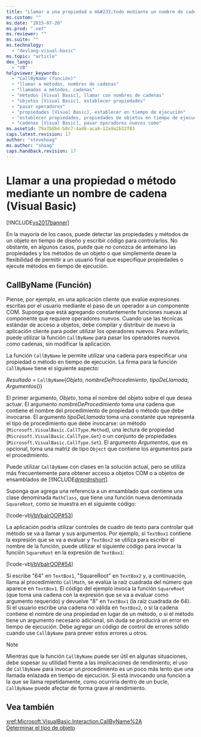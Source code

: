 ```yaml
---
title: "Llamar a una propiedad o m&#233;todo mediante un nombre de cadena (Visual Basic) | Microsoft Docs"
ms.custom: ""
ms.date: "2015-07-20"
ms.prod: ".net"
ms.reviewer: ""
ms.suite: ""
ms.technology: 
  - "devlang-visual-basic"
ms.topic: "article"
dev_langs: 
  - "VB"
helpviewer_keywords: 
  - "CallByName (función)"
  - "llamar a métodos, nombres de cadenas"
  - "llamadas a métodos, cadenas"
  - "métodos [Visual Basic], llamar con nombres de cadenas"
  - "objetos [Visual Basic], establecer propiedades"
  - "pasar operadores"
  - "propiedades [Visual Basic], establecer en tiempo de ejecución"
  - "establecer propiedades, propiedades de objetos en tiempo de ejecución"
  - "cadenas [Visual Basic], pasar operadores nuevos como"
ms.assetid: 79a7b8b4-b8c7-4ad8-aca8-12a9a2b32f03
caps.latest.revision: 17
author: "stevehoag"
ms.author: "shoag"
caps.handback.revision: 17
---
```

# Llamar a una propiedad o m&#233;todo mediante un nombre de cadena (Visual Basic)
[!INCLUDE[vs2017banner](../../../../visual-basic/developing-apps/includes/vs2017banner.md)]

En la mayoría de los casos, puede detectar las propiedades y métodos de un objeto en tiempo de diseño y escribir código para controlarlos.  No obstante, en algunos casos, puede que no conozca de antemano las propiedades y los métodos de un objeto o que simplemente desee la flexibilidad de permitir a un usuario final que especifique propiedades o ejecute métodos en tiempo de ejecución.  
  
## CallByName \(Función\)  
 Piense, por ejemplo, en una aplicación cliente que evalúe expresiones escritas por el usuario mediante el paso de un operador a un componente COM.  Suponga que está agregando constantemente funciones nuevas al componente que requiere operadores nuevos.  Cuando use las técnicas estándar de acceso a objetos, debe compilar y distribuir de nuevo la aplicación cliente para poder utilizar los operadores nuevos.  Para evitarlo, puede utilizar la función `CallByName` para pasar los operadores nuevos como cadenas, sin modificar la aplicación.  
  
 La función `CallByName` le permite utilizar una cadena para especificar una propiedad o método en tiempo de ejecución.  La firma para la función `CallByName` tiene el siguiente aspecto:  
  
 *Resultado* \= `CallByName`\(*Objeto*, *nombreDeProcedimiento*, *tipoDeLlamada*, *Argumentos*\(\)\)  
  
 El primer argumento, *Objeto*, toma el nombre del objeto sobre el que desea actuar.  El argumento *nombreDeProcedimiento* toma una cadena que contiene el nombre del procedimiento de propiedad o método que debe invocarse.  El argumento *tipoDeLlamada* toma una constante que representa el tipo de procedimiento que debe invocarse: un método \(`Microsoft.VisualBasic.CallType.Method`\), una lectura de propiedad \(`Microsoft.VisualBasic.CallType.Get`\) o un conjunto de propiedades \(`Microsoft.VisualBasic.CallType.Set`\).  El argumento *Argumentos*, que es opcional, toma una matriz de tipo `Object` que contiene los argumentos para el procedimiento.  
  
 Puede utilizar `CallByName` con clases en la solución actual, pero se utiliza más frecuentemente para obtener acceso a objetos COM o a objetos de ensamblados de [!INCLUDE[dnprdnshort](../../../../csharp/getting-started/includes/dnprdnshort-md.md)].  
  
 Suponga que agrega una referencia a un ensamblado que contiene una clase denominada `MathClass`, que tiene una función nueva denominada `SquareRoot`, como se muestra en el siguiente código:  
  
 [!code-vb[VbVbalrOOP#53](../../../../visual-basic/misc/codesnippet/visualbasic/VbVbalrOOP/OOP.vb#53)]  
  
 La aplicación podría utilizar controles de cuadro de texto para controlar qué método se va a llamar y sus argumentos.  Por ejemplo, si `TextBox1` contiene la expresión que se va a evaluar y `TextBox2` se utiliza para escribir el nombre de la función, puede utilizar el siguiente código para invocar la función `SquareRoot` en la expresión de `TextBox1`:  
  
 [!code-vb[VbVbalrOOP#54](../../../../visual-basic/misc/codesnippet/visualbasic/VbVbalrOOP/OOP.vb#54)]  
  
 Si escribe "64" en `TextBox1`, "SquareRoot" en `TextBox2` y, a continuación, llama al procedimiento `CallMath`, se evalúa la raíz cuadrada del número que aparece en `TextBox1`.  El código del ejemplo invoca la función `SquareRoot` \(que toma una cadena con la expresión que se va a evaluar como argumento requerido\) y devuelve "8" en `TextBox1` \(la raíz cuadrada de 64\).  Si el usuario escribe una cadena no válida en `TextBox2`, o si la cadena contiene el nombre de una propiedad en lugar de un método, o si el método tiene un argumento necesario adicional, sin duda se producirá un error en tiempo de ejecución.  Debe agregar un código de control de errores sólido cuando use `CallByName` para prever estos errores u otros.  
  
> [!NOTE]
>  Mientras que la función `CallByName` puede ser útil en algunas situaciones, debe sopesar su utilidad frente a las implicaciones de rendimiento; el uso de `CallByName` para invocar un procedimiento es un poco más lento que una llamada enlazada en tiempo de ejecución.  Si está invocando una función a la que se llama repetidamente, como ocurriría dentro de un bucle, `CallByName` puede afectar de forma grave al rendimiento.  
  
## Vea también  
 <xref:Microsoft.VisualBasic.Interaction.CallByName%2A>   
 [Determinar el tipo de objeto](../../../../visual-basic/programming-guide/language-features/early-late-binding/determining-object-type.md)